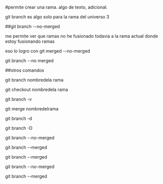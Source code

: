 #permite crear una rama.
algo de texto, adicional.

git branch 
es algo solo para la rama del universo 3

##git branch --no-merged

me permite ver que ramas no he fusionado
todavia a la rama actual donde estoy fusionando
ramas

eso lo logro con git merged --no-merged

git branch --no merged

##otros comandos

git branch nombredela rama

git checkout nombredela rama

git branch -v 

git merge nombredelrama 


git branch -d 

git branch -D

git branch --no-merged


git branch --merged

git branch --merged


git branch --no-merged

git branch --merged


